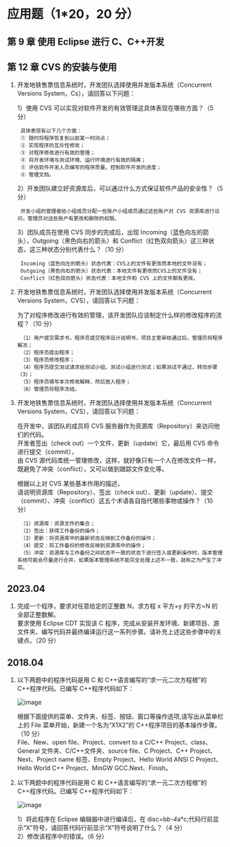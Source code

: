 # 应用题（1\*20，20 分）

## 第 9 章 使用 Eclipse 进行 C、C++开发

## 第 12 章 CVS 的安装与使用

1.  开发地铁售票信息系统时，开发团队选择使用并发版本系统（Concurrent Versions System，Cs），请回答以下问题：

    1）使用 CVS 可以实现对软件开发的有效管理这具体表现在哪些方面？（5 分）

         具体表现有以下几个方面：
         ① 随时将程序恢复到以前某一时间点；
         ② 实现程序的互斥性修改；
         ③ 对程序修改进行有效的管理；
         ④ 将开发环境与测试环境、运行环境进行有效的隔离；
         ⑤ 评估软件开发人员编写的程序质量，控制软件开发的进度；
         ⑥ 管理文档。

    2）开发团队建立好资源库后，可以通过什么方式保证软件产品的安全性？（5 分）

         开发小组的管理者给小组成员分配一些账户小组成员通过这些账户对 CVS 资源库进行访问，管理员对这些账户有更改和删除的权限。

    3）团队成员在使用 CVS 同步的完成后，出现 Incoming（蓝色向左的箭头），Outgoing（黑色向右的箭头）和 Conflict（红色双向箭头）这三种状态，这三种状态分别代表什么？（10 分）

         Incoming（蓝色向左的箭头）状态代表：CVS上的文件有更改而本地的文件没有；
         Outgoing（黑色向右的箭头）状态代表：本地文件有更改而CVS上的文件没有；
         Conflict（红色双向箭头）状态代表：本地文件和 CVS 上的文件都有更改。

2.  开发地铁售票信息系统时，开发团队选择使用并发版本系统（Concurrent Versions System，CVS），请回答以下问题：

    为了对程序修改进行有效的管理，该开发团队应该制定什么样的修改程序的流程？（10 分）

         （1）用户提交需求书，程序员提交程序设计说明书，项目主管审核通过后，管理员将程序解冻；
         （2）程序员提出程序；
         （3）程序员修改程序；
         （4）程序员提交测试请求给测试小组，测试小组进行测试；如果测试不通过，转向步骤（3）；
         （5）程序员填写本次修改解释，然后放入程序；
         （6）管理员将程序冻结。

3.  开发地铁售票信息系统时，开发团队选择使用并发版本系统（Concurrent Versions System，CVS），请回答以下问题：

    在开发中，该团队的成员将 CVS 服务器作为资源库（Repository）来访问他们的代码。  
     开发者签出（check out）一个文件，更新（update）它，最后用 CVS 命令进行提交（commit），  
     由 CVS 源代码库统一管理修改，这样，就好像只有一个人在修改文件一样，既避免了冲突（conflict），又可以做到跟踪文件变化等。

    根据以上对 CVS 某些基本作用的描述，  
     请说明资源库（Repository）、签出（check out）、更新（update）、提交（commit）、冲突（conflict）这五个术语各自指代哪些事物或操作？（10 分）

         （1）资源库：资源文件的集合；
         （2）签出：获得工作备份的操作；
         （3）更新：将资源库中的最新状态反映到工作备份的操作；
         （4）提交：将工作备份的修改反映到资源库中的操作；
         （5）冲突：资源库与工作备份之间状态不一致的状态下进行签入或更新操作时，版本管理系统可能会尽量进行合并，如果版本管理系统不能完全处理上述不一致，就称之为产生了冲突。

## 2023.04

1. 完成一个程序，要求对任意给定的正整数 N，求方程 x 平方+y 的平方=N 的全部正整数解。  
   要求使用 Eclipse CDT 实现该 C 程序，完成从安装开发环境、新建项目、源文件夹、编写代码并最终编译运行这一系列步骤。请补充上述这些步骤中的关键点。（20 分）

## 2018.04

1. 以下两题中的程序代码是用 C 和 C++语言编写的“求一元二次方程根”的 C++程序代码。已编写 C++程序代码如下：

   ![image](https://sdjrzk-1251357229.cos.ap-guangzhou.myqcloud.com/exam/paper/613/images/6908.png)

   根据下面提供的菜单、文件夹、标签、按钮、窗口等操作选项,请写出从菜单栏上的 File 菜单开始，新建一个名为“X1X2”的 C++程序项目的基本操作步骤。（10 分）  
   File、New、open file、Project、convert to a C/C++ Project、class、General 文件夹、C/C++文件夹、source file、C Project、C++ Project、Next、Project name 标签、Empty Project、Hello World ANSI C Project、Hello World C++ Project、MinGW GCC.Next、Finish。

2. 以下两题中的程序代码是用 C 和 C++语言编写的“求一元二次方程根”的 C++程序代码。已编写 C++程序代码如下：

   ![image](https://sdjrzk-1251357229.cos.ap-guangzhou.myqcloud.com/exam/paper/613/images/6908.png)

   1）将此程序在 Eclipse 编辑器中进行编译后，在 disc=b*b-4*a\*c;代码行前显示“X”符号，请回答代码行前显示“X”符号说明了什么？（4 分）  
   2）修改该程序中的错误。（6 分）
